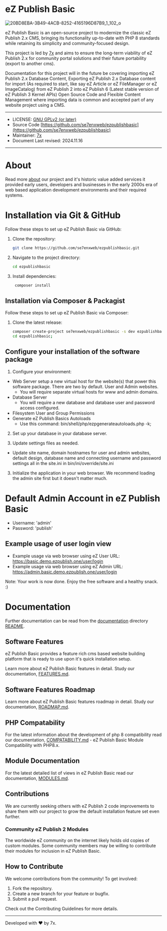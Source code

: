 # eZ Publish Basic

![20BD8EBA-3B49-4ACB-8252-4165196D87B9_1_102_o](https://github.com/user-attachments/assets/9651c6e1-c110-4344-a151-de1b58a473e8)

eZ Publish Basic is an open-source project to modernize the classic eZ Publish 2.x CMS, bringing its functionality up-to-date with PHP 8 standards while retaining its simplicity and community-focused design.

This project is led by [7x](https://se7enx.com) and aims to ensure the long-term viability of eZ Publish 2.x for community portal solutions and their future portability (export to another cms).

Documentation for this project will in the future be covering importing eZ Publish 2.x Database Content, Exporting eZ Publish 2.x Database content for import (As required to start, like say eZ Article or eZ FileManager or eZ ImageCatalog) from eZ Publish 2 into eZ Publish 6 (Latest stable version of eZ Publish 3 Kernel APIs) Open Source Code and Flexible Content Management where importing data is common and accepted part of any website project using a CMS.

---

 * LICENSE: [GNU GPLv2 (or later)](COPYRIGHT.md)
 * Source Code [https://github.com/se7enxweb/ezpublishbasic](https://github.com/se7enxweb/ezpublishbasic)
 * Maintainer: [7x](https://se7enx.com)
 * Document Last revised: 2024.11.16

---

# About

Read more [about](ABOUT.md) our project and it's historic value added services it provided early users, developers and businesses in the early 2000s era of web based application development environments and their required systems.

# Installation via Git & GitHub

Follow these steps to set up eZ Publish Basic via GitHub:

1. Clone the repository:
   ```bash
   git clone https://github.com/se7enxweb/ezpublishbasic.git

2. Navigate to the project directory:
   ```bash 
   cd ezpublishbasic

3. Install dependencies:
   ```bash
    composer install

## Installation via Composer & Packagist

Follow these steps to set up eZ Publish Basic via Composer:

1. Clone the latest release:
   ```bash
   composer create-project se7enxweb/ezpublishbasic -s dev ezpublishbasic;
   cd ezpublishbasic;

## Configure your installation of the software package

1. Configure your environment:

- Web Server setup a new virtual host for the website(s) that power this software package. There are two by default. User and Admin websites.
  - You will require separate virtual hosts for www and admin domains.
- Database Server
  - You will require a new database and database user and password access configured.
- Filesystem User and Group Permissions
- Generate eZ Publish Basics Autoloads
  - Use this command: bin/shell/php/ezpgenerateautoloads.php -k;

2. Set up your database in your database server.

3. Update settings files as needed. 

- Update site name, domain hostnames for user and admin websites, default design, database name and connecting username and password settings all in the site.ini in bin/ini/override/site.ini

3. Initialize the application in your web browser. We recommend loading the admin site first but it doesn't matter much.

# Default Admin Account in eZ Publish Basic

- Username: 'admin'
- Password: 'publish'

## Example usage of user login view

- Example usage via web browser using eZ User URL: https://basic.demo.ezpublish.one/user/login
- Example usage via web browser using eZ Admin URL: https://admin.basic.demo.ezpublish.one/user/login

Note: Your work is now done. Enjoy the free software and a healthy snack. :)

# Documentation

Further documentation can be read from the [documentation](https://github.com/se7enxweb/ezpublishbasic/tree/master/documentation) directory [README](https://github.com/se7enxweb/ezpublishbasic/tree/master/documentation/README).

## Software Features

eZ Publish Basic provides a feature rich cms based website building platform that is ready to use upon it's quick installation setup.

Learn more about eZ Publish Basic features in detail. Study our documentation, [FEATURES.md](FEATURES.md).

## Software Features Roadmap

Learn more about eZ Publish Basic features roadmap in detail. Study our documentation, [ROADMAP.md](ROADMAP.md).

## PHP Compatability

For the latest information about the development of php 8 compatibility read our documentation, [COMPATABILITY.md](COMPATABILITY.md) - eZ Publish Basic Module Compatibility with PHP8.x. 

## Module Documentation

For the latest detailed list of views in eZ Publish Basic read our documentation, [MODULES.md](MODULES.md).

## Contributions

We are currently seeking others with eZ Publish 2 code improvements to share them with our project to grow the default installation feature set even further.

### Community eZ Publish 2 Modules

The worldwide eZ community on the internet likely holds old copies of custom modules. Some community members may be willing to contribute their modules for inclusion in eZ Publish Basic.

## How to Contribute

We welcome contributions from the community! To get involved:

1. Fork the repository. 
2. Create a new branch for your feature or bugfix. 
3. Submit a pull request.

Check out the Contributing Guidelines for more details.

---

Developed with ❤️ by 7x.